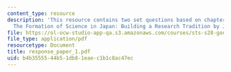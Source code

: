 ```yaml
---
content_type: resource
description: 'This resource contains two set questions based on chapters 1 and 2 of
  The Formation of Science in Japan: Building a Research Tradition by James. R. Bartholomew.'
file: https://ol-ocw-studio-app-qa.s3.amazonaws.com/courses/sts-s28-godzilla-and-the-bullet-train-technology-and-culture-in-modern-japan-fall-2005/b4b3555544b51db81eaec1b1c8ac47ec_response_paper_1.pdf
file_type: application/pdf
resourcetype: Document
title: response_paper_1.pdf
uid: b4b35555-44b5-1db8-1eae-c1b1c8ac47ec
---
```

